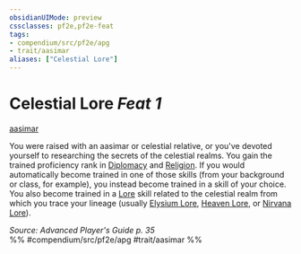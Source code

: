 ```yaml
---
obsidianUIMode: preview
cssclasses: pf2e,pf2e-feat
tags:
- compendium/src/pf2e/apg
- trait/aasimar
aliases: ["Celestial Lore"]
---
```

# Celestial Lore  *Feat 1*  
[aasimar](rules/traits/aasimar-apg.md "Aasimar Ancestry & Heritage Trait")  


You were raised with an aasimar or celestial relative, or you've devoted yourself to researching the secrets of the celestial realms. You gain the trained proficiency rank in [Diplomacy](compendium/skills.md#Diplomacy) and [Religion](compendium/skills.md#Religion). If you would automatically become trained in one of those skills (from your background or class, for example), you instead become trained in a skill of your choice. You also become trained in a [Lore](compendium/skills.md#Lore) skill related to the celestial realm from which you trace your lineage (usually [Elysium Lore](compendium/skills.md#Lore), [Heaven Lore](compendium/skills.md#Lore), or [Nirvana Lore](compendium/skills.md#Lore)).

*Source: Advanced Player's Guide p. 35*  
%% #compendium/src/pf2e/apg #trait/aasimar %%
